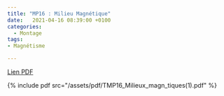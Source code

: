 ```yaml
---
title: "MP16 : Milieu Magnétique"
date:   2021-04-16 08:39:00 +0100
categories:
  - Montage
tags:
- Magnétisme

---
```

[Lien PDF](/assets/pdf/MP16_Milieux_magn_tiques(1).pdf)

{% include pdf src="/assets/pdf/TMP16_Milieux_magn_tiques(1).pdf" %}
